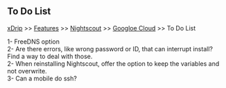 ## To Do List
[xDrip](../../README.md) >> [Features](../Features_page.md) >> [Nightscout](../Nightscout_page.md) >> [Googloe Cloud](./GoogleCloud.md) >> To Do List
  
1- FreeDNS option  
2- Are there errors, like wrong password or ID, that can interrupt install?  Find a way to deal with those.  
2- When reinstalling Nightscout, offer the option to keep the variables and not overwrite.  
3- Can a mobile do ssh?  
